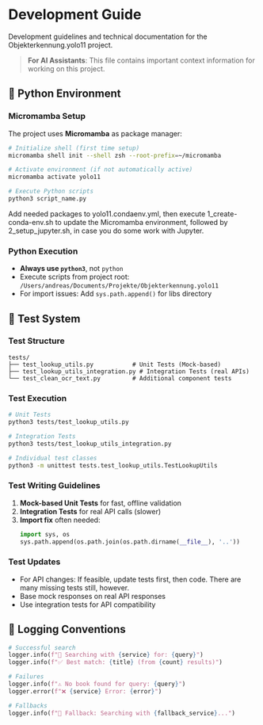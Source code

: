 # Development Guide

Development guidelines and technical documentation for the Objekterkennung.yolo11 project.

> **For AI Assistants**: This file contains important context information for working on this project.

## 🐍 Python Environment

### Micromamba Setup
The project uses **Micromamba** as package manager:
```bash
# Initialize shell (first time setup)
micromamba shell init --shell zsh --root-prefix=~/micromamba

# Activate environment (if not automatically active)
micromamba activate yolo11

# Execute Python scripts
python3 script_name.py
```
Add needed packages to yolo11.condaenv.yml, then execute 1_create-conda-env.sh to update the Micromamba environment, followed by 2_setup_jupyter.sh, in case you do some work with Jupyter.


### Python Execution
- **Always use `python3`**, not `python`
- Execute scripts from project root: `/Users/andreas/Documents/Projekte/Objekterkennung.yolo11`
- For import issues: Add `sys.path.append()` for libs directory

## 🧪 Test System

### Test Structure
```
tests/
├── test_lookup_utils.py           # Unit Tests (Mock-based)
├── test_lookup_utils_integration.py # Integration Tests (real APIs)
└── test_clean_ocr_text.py         # Additional component tests
```

### Test Execution
```bash
# Unit Tests
python3 tests/test_lookup_utils.py

# Integration Tests  
python3 tests/test_lookup_utils_integration.py

# Individual test classes
python3 -m unittest tests.test_lookup_utils.TestLookupUtils
```

### Test Writing Guidelines
1. **Mock-based Unit Tests** for fast, offline validation
2. **Integration Tests** for real API calls (slower)
3. **Import fix** often needed:
   ```python
   import sys, os
   sys.path.append(os.path.join(os.path.dirname(__file__), '..'))
   ```

### Test Updates
- For API changes: If feasible, update tests first, then code. There are many missing tests still, however.
- Base mock responses on real API responses
- Use integration tests for API compatibility


## 📝 Logging Conventions

```python
# Successful search
logger.info(f"🔎 Searching with {service} for: {query}")
logger.info(f"✅ Best match: {title} (from {count} results)")

# Failures
logger.info(f"⚠️ No book found for query: {query}")
logger.error(f"❌ {service} Error: {error}")

# Fallbacks
logger.info(f"🔄 Fallback: Searching with {fallback_service}...")
```

